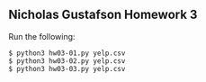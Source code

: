 ## Nicholas Gustafson Homework 3

Run the following:

```
$ python3 hw03-01.py yelp.csv
$ python3 hw03-02.py yelp.csv
$ python3 hw03-03.py yelp.csv
```